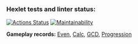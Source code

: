### Hexlet tests and linter status:
[![Actions Status](https://github.com/Yakov256/java-project-61/workflows/hexlet-check/badge.svg)](https://github.com/Yakov256/java-project-61/actions)
[![Maintainability](https://api.codeclimate.com/v1/badges/df8dae7235453e913f07/maintainability)](https://codeclimate.com/github/Yakov256/java-project-61/maintainability)

**Gameplay records:** [Even](https://asciinema.org/a/0wMb4p1ZxxPQrEmGz92jWpm7d), [Calc](https://asciinema.org/a/lnjJdDnBz8jsKzE9cImrXOzSP), [GCD](https://asciinema.org/a/F1U8lKRKnzS3pKF4PW9JdNpB1), [Progression](https://asciinema.org/a/PQOLeym5pYAEqYfnF1mPnCyTw)